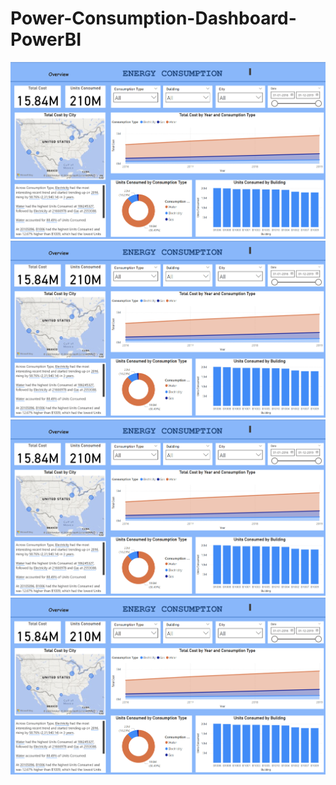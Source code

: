 # Power-Consumption-Dashboard-PowerBI

<img src="Screenshot 2024-11-24 173126.png" > 
<img src="Screenshot 2024-11-24 173126.png" > 
<img src="Screenshot 2024-11-24 173126.png" > 
<img src="Screenshot 2024-11-24 173126.png" > 

